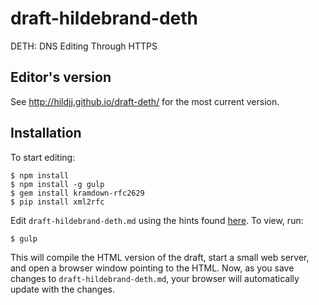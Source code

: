 # draft-hildebrand-deth

DETH: DNS Editing Through HTTPS

## Editor's version

See http://hildjj.github.io/draft-deth/ for the most current version.

## Installation

To start editing:

    $ npm install
    $ npm install -g gulp
    $ gem install kramdown-rfc2629
    $ pip install xml2rfc

Edit `draft-hildebrand-deth.md` using the hints found
[here](https://github.com/cabo/kramdown-rfc2629).  To view, run:

    $ gulp

This will compile the HTML version of the draft, start a small web server, and
open a browser window pointing to the HTML.  Now, as you save changes to `draft-hildebrand-deth.md`, your browser will automatically
update with the changes.
